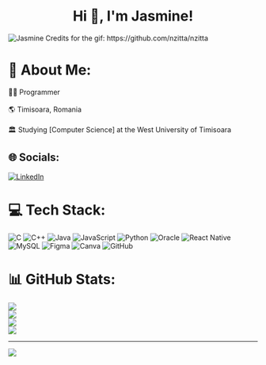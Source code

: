 <h1 align="center">Hi 👋, I'm Jasmine!</h1>

<img src="https://camo.githubusercontent.com/32513d20e5de414c6cea5be17236ec60852df5219420cedebada8c556e801e73/68747470733a2f2f6d69722d73332d63646e2d63662e626568616e63652e6e65742f70726f6a6563745f6d6f64756c65732f6d61785f313230302f3135393964373130373031393732352e356639643363376261653633362e676966" alt="Jasmine"/>
Credits for the gif: https://github.com/nzitta/nzitta

# 💫 About Me:
👩‍💻 Programmer <br/>
<br>🌎 Timisoara, Romania <br/>
<br>🏛  Studying [Computer Science] at the West University of Timisoara <br/>


## 🌐 Socials:
[![LinkedIn](https://img.shields.io/badge/LinkedIn-%230077B5.svg?logo=linkedin&logoColor=white)](https://www.linkedin.com/in/jasmine-emilia-afrem-371505332?utm_source=share&utm_campaign=share_via&utm_content=profile&utm_medium=ios_app)

# 💻 Tech Stack:
![C](https://img.shields.io/badge/c-%2300599C.svg?style=for-the-badge&logo=c&logoColor=white) ![C++](https://img.shields.io/badge/c++-%2300599C.svg?style=for-the-badge&logo=c%2B%2B&logoColor=white) ![Java](https://img.shields.io/badge/java-%23ED8B00.svg?style=for-the-badge&logo=openjdk&logoColor=white) ![JavaScript](https://img.shields.io/badge/javascript-%23323330.svg?style=for-the-badge&logo=javascript&logoColor=%23F7DF1E) ![Python](https://img.shields.io/badge/python-3670A0?style=for-the-badge&logo=python&logoColor=ffdd54) ![Oracle](https://img.shields.io/badge/Oracle-F80000?style=for-the-badge&logo=oracle&logoColor=white) ![React Native](https://img.shields.io/badge/react_native-%2320232a.svg?style=for-the-badge&logo=react&logoColor=%2361DAFB) ![MySQL](https://img.shields.io/badge/mysql-4479A1.svg?style=for-the-badge&logo=mysql&logoColor=white) ![Figma](https://img.shields.io/badge/figma-%23F24E1E.svg?style=for-the-badge&logo=figma&logoColor=white) ![Canva](https://img.shields.io/badge/Canva-%2300C4CC.svg?style=for-the-badge&logo=Canva&logoColor=white) ![GitHub](https://img.shields.io/badge/github-%23121011.svg?style=for-the-badge&logo=github&logoColor=white)
# 📊 GitHub Stats:
![](https://github-contributor-stats.vercel.app/api?username=Jasmine-Afrem&limit=5&theme=jolly&combine_all_yearly_contributions=true)<br/>
![](https://github-readme-streak-stats.herokuapp.com/?user=Jasmine-Afrem&theme=jolly&hide_border=true)<br/>
![](https://github-readme-stats.vercel.app/api?username=Jasmine-Afrem&theme=jolly&hide_border=true&include_all_commits=true&count_private=false)<br/>
![](https://github-readme-stats.vercel.app/api/top-langs/?username=Jasmine-Afrem&theme=jolly&hide_border=true&include_all_commits=true&count_private=false&layout=compact)

---
[![](https://visitcount.itsvg.in/api?id=Jasmine-Afrem&icon=4&color=10)](https://visitcount.itsvg.in)

<!-- Proudly created with GPRM ( https://gprm.itsvg.in ) -->
